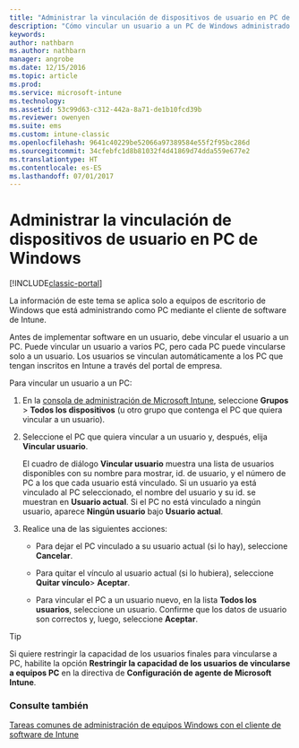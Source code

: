 ```yaml
---
title: "Administrar la vinculación de dispositivos de usuario en PC de Windows"
description: "Cómo vincular un usuario a un PC de Windows administrado por Intune."
keywords: 
author: nathbarn
ms.author: nathbarn
manager: angrobe
ms.date: 12/15/2016
ms.topic: article
ms.prod: 
ms.service: microsoft-intune
ms.technology: 
ms.assetid: 53c99d63-c312-442a-8a71-de1b10fcd39b
ms.reviewer: owenyen
ms.suite: ems
ms.custom: intune-classic
ms.openlocfilehash: 9641c40229be52066a97389584e55f2f95bc286d
ms.sourcegitcommit: 34cfebfc1d8b81032f4d41869d74dda559e677e2
ms.translationtype: HT
ms.contentlocale: es-ES
ms.lasthandoff: 07/01/2017
---
```

# <a name="manage-user-device-linking-for-windows-pcs"></a>Administrar la vinculación de dispositivos de usuario en PC de Windows

[!INCLUDE[classic-portal](../includes/classic-portal.md)]

La información de este tema se aplica solo a equipos de escritorio de Windows que está administrando como PC mediante el cliente de software de Intune. 

Antes de implementar software en un usuario, debe vincular el usuario a un PC. Puede vincular un usuario a varios PC, pero cada PC puede vincularse solo a un usuario. Los usuarios se vinculan automáticamente a los PC que tengan inscritos en Intune a través del portal de empresa.

Para vincular un usuario a un PC:

1.  En la [consola de administración de Microsoft Intune](https://manage.microsoft.com/), seleccione **Grupos** &gt; **Todos los dispositivos** (u otro grupo que contenga el PC que quiera vincular a un usuario).

2.  Seleccione el PC que quiera vincular a un usuario y, después, elija **Vincular usuario**.

    El cuadro de diálogo **Vincular usuario** muestra una lista de usuarios disponibles con su nombre para mostrar, id. de usuario, y el número de PC a los que cada usuario está vinculado. Si un usuario ya está vinculado al PC seleccionado, el nombre del usuario y su id. se muestran en **Usuario actual**. Si el PC no está vinculado a ningún usuario, aparece **Ningún usuario** bajo **Usuario actual**.

3.  Realice una de las siguientes acciones:

    -   Para dejar el PC vinculado a su usuario actual (si lo hay), seleccione **Cancelar**.

    -   Para quitar el vínculo al usuario actual (si lo hubiera), seleccione **Quitar vínculo**&gt; **Aceptar**.

    -   Para vincular el PC a un usuario nuevo, en la lista **Todos los usuarios**, seleccione un usuario. Confirme que los datos de usuario son correctos y, luego, seleccione **Aceptar**.

> [!TIP]
> Si quiere restringir la capacidad de los usuarios finales para vincularse a PC, habilite la opción **Restringir la capacidad de los usuarios de vincularse a equipos PC** en la directiva de **Configuración de agente de Microsoft Intune**.

### <a name="see-also"></a>Consulte también

[Tareas comunes de administración de equipos Windows con el cliente de software de Intune](common-windows-pc-management-tasks-with-the-microsoft-intune-computer-client.md)